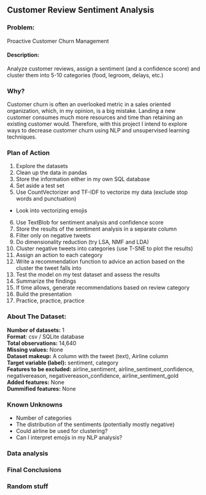 ## Customer Review Sentiment Analysis

### Problem:
Proactive Customer Churn Management

#### Description:
Analyze customer reviews, assign a sentiment (and a confidence score) and cluster them into 5-10 categories (food, legroom, delays, etc.)

### Why?
Customer churn is often an overlooked metric in a sales oriented organization, which, in my opinion, is a big mistake. Landing a new customer consumes much more resources and time than retaining an existing customer would. Therefore, with this project I intend to explore ways to decrease customer churn using NLP and unsupervised learning techniques.


### Plan of Action
1. Explore the datasets
2. Clean up the data in pandas
3. Store the information either in my own SQL database
4. Set aside a test set
5. Use CountVectorizer and TF-IDF to vectorize my data (exclude stop words and punctuation)
  * Look into vectorizing emojis
6. Use TextBlob for sentiment analysis and confidence score
7. Store the results of the sentiment analysis in a separate column
8. Filter only on negative tweets
9. Do dimensionality reduction (try LSA, NMF and LDA)
10. Cluster negative tweets into categories (use T-SNE to plot the results)
11. Assign an action to each category
12. Write a recommendation function to advice an action based on the cluster the tweet falls into
13. Test the model on my test dataset and assess the results
14. Summarize the findings
15. If time allows, generate recommendations based on review category
16. Build the presentation
17. Practice, practice, practice

### About The Dataset:

**Number of datasets:** 1  
**Format**: csv / SQLite database   
**Total observations:** 14,640   
**Missing values:** None  
**Dataset makeup:** A column with the tweet (text), Airline column  
**Target variable (label):** sentiment, category  
**Features to be excluded:** airline_sentiment,	airline_sentiment_confidence,	negativereason,	negativereason_confidence,	airline_sentiment_gold  
**Added features:** None  
**Dummified features:** None  

### Known Unknowns
* Number of categories
* The distribution of the sentiments (potentially mostly negative)
* Could airline be used for clustering?
* Can I interpret emojis in my NLP analysis?

### Data analysis


### Final Conclusions


### Random stuff
